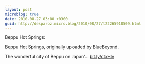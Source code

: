 ```yaml
---
layout: post
microblog: true
date: 2010-08-27 03:00 +0300
guid: http://desparoz.micro.blog/2010/08/27/t22265918509.html
---
```

Beppu Hot Springs: 

Beppu Hot Springs, originally uploaded by BlueBeyond.

The wonderful city of Beppu on Japan'... [bit.ly/ctxHlv](http://bit.ly/ctxHlv)

